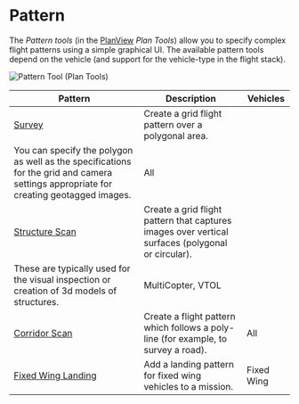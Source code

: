 # Pattern

The *Pattern tools* (in the [PlanView](../PlanView/PlanView.md) *Plan Tools*) allow you to specify complex flight patterns using a simple graphical UI. The available pattern tools depend on the vehicle (and support for the vehicle-type in the flight stack).

![Pattern Tool (Plan Tools)](../../assets/plan/pattern_tool.jpg)

| Pattern                                                         | Description                                                                                                                                                                                     | Vehicles          |
| --------------------------------------------------------------- | ----------------------------------------------------------------------------------------------------------------------------------------------------------------------------------------------- | ----------------- |
| [Survey](../PlanView/pattern_survey.md)                         | Create a grid flight pattern over a polygonal area.   
You can specify the polygon as well as the specifications for the grid and camera settings appropriate for creating geotagged images.    | All               |
| [Structure Scan](../PlanView/pattern_structure_scan.md)         | Create a grid flight pattern that captures images over vertical surfaces (polygonal or circular).   
These are typically used for the visual inspection or creation of 3d models of structures. | MultiCopter, VTOL |
| [Corridor Scan](../PlanView/pattern_corridor_scan.md)           | Create a flight pattern which follows a poly-line (for example, to survey a road).                                                                                                              | All               |
| [Fixed Wing Landing](../PlanView/pattern_fixed_wing_landing.md) | Add a landing pattern for fixed wing vehicles to a mission.                                                                                                                                     | Fixed Wing        |